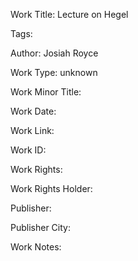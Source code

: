 Work Title: Lecture on Hegel 

Tags: 

Author: Josiah Royce

Work Type: unknown 

Work Minor Title:  

Work Date: 

Work Link:  

Work ID:  

Work Rights:  

Work Rights Holder:  

Publisher:  

Publisher City:  

Work Notes: 

